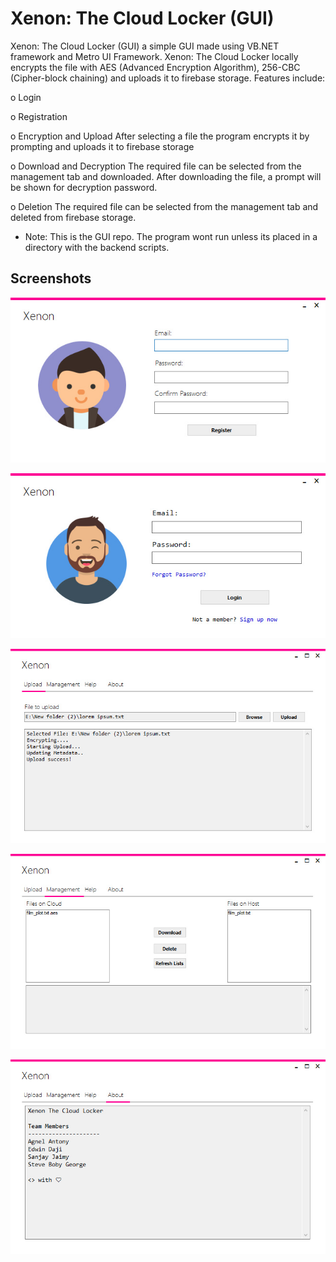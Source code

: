 <h1>Xenon: The Cloud Locker (GUI)</h1>
 
 Xenon: The Cloud Locker (GUI) a simple GUI made using VB.NET framework and Metro UI Framework. Xenon: The Cloud Locker locally encrypts the file with AES (Advanced Encryption Algorithm), 256-CBC (Cipher-block chaining) and uploads it to firebase storage. Features include:
 
 o Login  

 o Registration  
 
 o Encryption and Upload
 After selecting a file the program encrypts it by prompting and uploads it to firebase storage 

 o Download and Decryption
 The required file can be selected from the management tab and downloaded. After downloading the file, a prompt will be shown for decryption password.

 o Deletion
 The required file can be selected from the management tab and deleted from firebase storage.

* Note: This is the GUI repo. The program wont run unless its placed in a directory with the backend scripts.  

<h2> Screenshots </h2>

![Registration](https://raw.githubusercontent.com/Maverick-2000/Xenon-GUI/master/Screenshots/screenie-0.jpg)

![Login](https://raw.githubusercontent.com/Maverick-2000/Xenon-GUI/master/Screenshots/screenie-1.jpg)

![Main Form (Upload Tab)](https://raw.githubusercontent.com/Maverick-2000/Xenon-GUI/master/Screenshots/screenie-2.jpg)

![Main Form (Management Tab)](https://raw.githubusercontent.com/Maverick-2000/Xenon-GUI/master/Screenshots/screenie-4.jpg)

![About](https://raw.githubusercontent.com/Maverick-2000/Xenon-GUI/master/Screenshots/screenie-6.jpg)